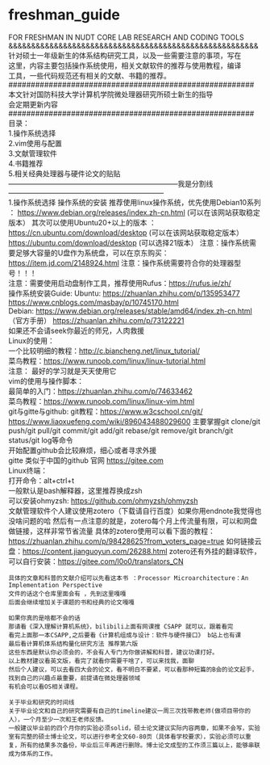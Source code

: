 # freshman_guide
FOR FRESHMAN IN NUDT CORE LAB RESEARCH AND CODING TOOLS                                                                                                                                 
&&&&&&&&&&&&&&&&&&&&&&&&&&&&&&&&&&&&&&&&&&&&&&&&&&&&&&&                                                        
针对硕士一年级新生的体系结构研究工具，以及一些需要注意的事项，写在                                  
这里，内容主要包括操作系统使用，相关文献软件的推荐与使用教程，编译                                                       
工具，一些代码规范还有相关的文献、书籍的推荐。                                                                 
#######################################################                         
本文针对国防科技大学计算机学院微处理器研究所硕士新生的指导                                                   
会定期更新内容                                                                     
#######################################################                     
目录：                                                                                                                         
1.操作系统选择                                                                                                                
2.vim使用与配置                                                                                                      
3.文献管理软件                                                                                                                
4.书籍推荐                                                                                                  
5.相关经典处理器与硬件论文的贴贴                                                                                               
————————————————————————我是分割线——————————————————————                                                                 
1.操作系统选择
    操作系统的安装
    推荐使用linux操作系统，优先使用Debian10系列 ： https://www.debian.org/releases/index.zh-cn.html (可以在该网站获取稳定版本）
    其次可以使用Ubuntu20+以上的版本 ： https://cn.ubuntu.com/download/desktop (可以在该网站获取稳定版本）
    https://ubuntu.com/download/desktop (可以选择21版本）
    注意：操作系统需要足够大容量的U盘作为系统盘，可以在京东购买：https://item.jd.com/2148924.html
    注意：操作系统需要符合你的处理器型号！！！                                                                                                         
    注意：需要使用启动盘制作工具，推荐使用Rufus：https://rufus.ie/zh/                                               
    操作系统安装Guide: Ubuntu: https://zhuanlan.zhihu.com/p/135953477                                 
                             https://www.cnblogs.com/masbay/p/10745170.html                                         
                     Debian: https://www.debian.org/releases/stable/amd64/index.zh-cn.html  （官方手册）
                             https://zhuanlan.zhihu.com/p/73122221                                                      
    如果还不会请seek你最近的师兄，人肉救援                                                                                       
    Linux的使用：                                                                                                       
    一个比较明细的教程：http://c.biancheng.net/linux_tutorial/                                        
    菜鸟教程：https://www.runoob.com/linux/linux-tutorial.html                                   
    注意： 最好的学习就是天天使用它                                                                                            
    vim的使用与操作脚本：                                                                                         
    最简单的入门：https://zhuanlan.zhihu.com/p/74633462                                                
    菜鸟教程：https://www.runoob.com/linux/linux-vim.html                                                                            
    git与gitte与github:
    git教程：https://www.w3cschool.cn/git/                                                                     
            https://www.liaoxuefeng.com/wiki/896043488029600
    主要掌握git clone/git push/git pull/git commit/git add/git rebase/git remove/git branch/git status/git log等命令                                   
    开始配置github会比较麻烦，细心或者寻求外援                                                                                                        
    gitte 类似于中国的github 官网 https://gitee.com                                                                                             
    Linux终端：                                                                                                                                    
    打开命令：alt+ctrl+t                                                                                                                         
    一般默认是bash解释器，这里推荐换成zsh                                                                                                              
    可以安装ohmyzsh: https://github.com/ohmyzsh/ohmyzsh                                                                                                                     
    文献管理软件个人建议使用zotero（下载请自行百度）如果你用endnote我觉得也没啥问题的哈
    然后有一点注意的就是，zotero每个月上传流量有限，可以和网盘做链接，这样非常节省流量
    具体的zotero使用可以看下面的教程：https://zhuanlan.zhihu.com/p/98428625?from_voters_page=true
    如何链接云盘：https://content.jianguoyun.com/26288.html
    zotero还有外挂的翻译软件，可以自行安装：https://gitee.com/l0o0/translators_CN
    
    
    具体的文章和科普的文献介绍可以先看这本书 ：Processor Microarchitecture：An Implementation Perspective
    文件的话这个仓库里面会有 ，先到这里嘎嘎
    后面会继续增加关于课题的书和经典的论文嘎嘎
    
    如果你真的是啥都不会的话
    那请看《深入理解计算机系统》，bilibili上面有网课搜 CSAPP 就可以，跟着看完
    看完上面那一本CSAPP,之后要看《计算机组成与设计：软件与硬件接口》 b站上也有课
    最后看计算机体系结构量化研究方法 推荐第六版 
    这些东西是默认你必须会的，不会有人专门为你做讲解和科普，建议功课打好。
    以上教材建议看英文版，看完了就看你需要干啥了，可以来找我，面聊
    然后个人建议，可以去看四大会的论文，看不明白不要紧，可以看那种短篇的B会的论文起手，找到自己的兴趣点最重要，前提请在微处理器领域
    有机会可以看OS相关课程。
    
    关于毕业和研究的时间线
    关于毕业论文和自己的研究需要有自己的timeline建议一周三次找带教老师(做项目带你的人），一个月至少一次和王老师反馈。
    一般建议毕业前的四个月你的实验必须solid，硕士论文建议实际内容两章，如果不会写，实验室有完整的硕士博士论文，可以进行参考全文60-80页（具体看学校要求），实验必须可以重复，所有的结果多次备份，毕业后三年再进行删除。博士论文成型的工作须三篇以上，能够串联成为体系的工作。
    
